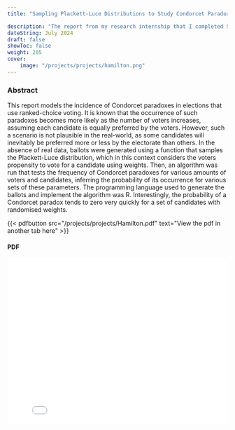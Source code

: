 ```yaml
---
title: "Sampling Plackett-Luce Distributions to Study Condorcet Paradoxes in Ranked-Choice Voting"

description: "The report from my research internship that I completed Summer 2024"
dateString: July 2024
draft: false
showToc: false
weight: 205
cover:
    image: "/projects/projects/hamilton.png"
--- 
```

### Abstract

This report models the incidence of Condorcet paradoxes in elections that use ranked-choice voting. It is known that the occurrence of such paradoxes becomes more likely as the number of voters increases, assuming each candidate is equally preferred by the voters. However, such a scenario is not plausible in the real-world, as some candidates will inevitably be preferred more or less by the electorate than others. In the absence of real data, ballots were generated using a function that samples the Plackett-Luce distribution, which in this context considers the voters propensity to vote for a candidate using weights. Then, an algorithm was run that tests the frequency of Condorcet paradoxes for various amounts of voters and candidates, inferring the probability of its occurrence for various sets of these parameters. The programming language used to generate the ballots and implement the algorithm was R. Interestingly, the probability of a Condorcet paradox tends to zero very quickly for a set of candidates with randomised weights.

{{< pdfbutton src="/projects/projects/Hamilton.pdf" text="View the pdf in another tab here" >}}

####  PDF 

<div style="position: relative; padding-top: 75%; height: 0; overflow: hidden;">
  <iframe src="/projects/projects/Hamilton.pdf"
          style="position:absolute; top:0; left:0; width:100%; height:300%; border:none;"
          allowfullscreen>
  </iframe>
</div>

